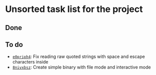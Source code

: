 # Unsorted task list for the project

## Done


## To do

  - [`e0priph4`](todo/e0priph4.md): Fix reading raw quoted strings with space and escape characters inside
  - [`8nivxbsz`](todo/8nivxbsz.md): Create simple binary with file mode and interactive mode

